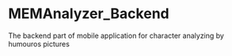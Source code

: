 # MEMAnalyzer_Backend
The backend part of mobile application for character analyzing by humouros pictures
